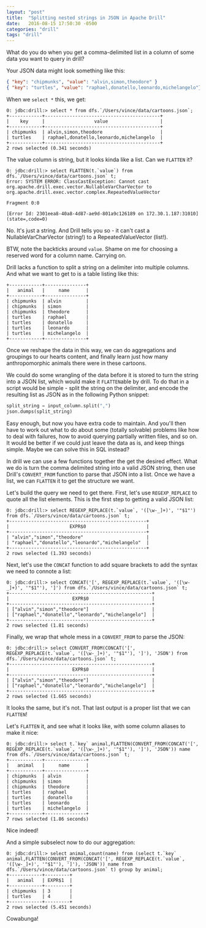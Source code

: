 ```yaml
---
layout: "post"
title:  "Splitting nested strings in JSON in Apache Drill"
date:   2016-08-15 17:50:30 -0500
categories: "drill"
tags: "drill"
---
```


What do you do when you get a comma-delimited list in a column of some data you want to query in drill?

Your JSON data might look something like this:

```json
{ "key": "chipmunks", "value": "alvin,simon,theodore" }
{ "key": "turtles", "value": "raphael,donatello,leonardo,michelangelo"}
```

When we `select *` this, we get:

```
0: jdbc:drill:> select * from dfs.`/Users/vince/data/cartoons.json`;
+------------+------------------------------------------+
|    key     |                  value                   |
+------------+------------------------------------------+
| chipmunks  | alvin,simon,theodore                     |
| turtles    | raphael,donatello,leonardo,michelangelo  |
+------------+------------------------------------------+
2 rows selected (0.341 seconds)
```

The value column is string, but it looks kinda like a list. Can we `FLATTEN` it?

```
0: jdbc:drill:> select FLATTEN(t.`value`) from dfs.`/Users/vince/data/cartoons.json` t;
Error: SYSTEM ERROR: ClassCastException: Cannot cast org.apache.drill.exec.vector.NullableVarCharVector to org.apache.drill.exec.vector.complex.RepeatedValueVector

Fragment 0:0

[Error Id: 2301eea8-40a8-4d87-ae9d-801a9c126189 on 172.30.1.187:31010] (state=,code=0)
```

No. It's just a string. And Drill tells you so - it can't cast a NullableVarCharVector (string!) to a RepeatedValueVector (list!).

BTW, note the backticks around `value`. Shame on me for choosing a reserved word for a column name. Carrying on.

Drill lacks a function to split a string on a delimiter into multiple columns. And what we want to get to is a table listing like this:

```
+------------+---------------+
|   animal   |     name      |
+------------+---------------+
| chipmunks  | alvin         |
| chipmunks  | simon         |
| chipmunks  | theodore      |
| turtles    | raphael       |
| turtles    | donatello     |
| turtles    | leonardo      |
| turtles    | michelangelo  |
+------------+---------------+
```

Once we reshape the data in this way, we can do aggregations and groupings to our hearts content, and finally learn just how many anthropomorphic animals there were in these cartoons.

We could do some wrangling of the data before it is stored to turn the string into a JSON list, which would make it `FLATTEN`able by drill. To do that in a script would be simple - split the string on the delimiter, and encode the resulting list as JSON as in the following Python snippet:

```python
split_string = input_column.split(",")
json.dumps(split_string)
```

Easy enough, but now you have extra code to maintain. And you'll then have to work out what to do about some (totally solvable) problems like how to deal with failures, how to avoid querying partially written files, and so on. It would be better if we could just leave the data as is, and keep things simple. Maybe we can solve this in SQL instead?

In drill we can use a few functions together the get the desired effect. What we do is turn the comma delimited string into a valid JSON string, then use Drill's `CONVERT_FROM` function to parse that JSON into a list. Once we have a list, we can `FLATTEN` it to get the structure we want.

Let's build the query we need to get there. First, let's use `REGEXP_REPLACE` to quote all the list elements. This is the first step to getting a valid JSON list:

```
0: jdbc:drill:> select REGEXP_REPLACE(t.`value`, '([\w-_]+)', '"$1"') from dfs.`/Users/vince/data/cartoons.json` t;
+--------------------------------------------------+
|                      EXPR$0                      |
+--------------------------------------------------+
| "alvin","simon","theodore"                       |
| "raphael","donatello","leonardo","michelangelo"  |
+--------------------------------------------------+
2 rows selected (1.393 seconds)
```

Next, let's use the `CONCAT` function to add square brackets to add the syntax we need to connote a list:

```
0: jdbc:drill:> select CONCAT('[', REGEXP_REPLACE(t.`value`, '([\w-_]+)', '"$1"'), ']') from dfs.`/Users/vince/data/cartoons.json` t;
+----------------------------------------------------+
|                       EXPR$0                       |
+----------------------------------------------------+
| ["alvin","simon","theodore"]                       |
| ["raphael","donatello","leonardo","michelangelo"]  |
+----------------------------------------------------+
2 rows selected (1.81 seconds)
```

Finally, we wrap that whole mess in a `CONVERT_FROM` to parse the JSON:

```
0: jdbc:drill:> select CONVERT_FROM(CONCAT('[', REGEXP_REPLACE(t.`value`, '([\w-_]+)', '"$1"'), ']'), 'JSON') from dfs.`/Users/vince/data/cartoons.json` t;
+----------------------------------------------------+
|                       EXPR$0                       |
+----------------------------------------------------+
| ["alvin","simon","theodore"]                       |
| ["raphael","donatello","leonardo","michelangelo"]  |
+----------------------------------------------------+
2 rows selected (1.665 seconds)
```

It looks the same, but it's not. That last output is a proper list that we can `FLATTEN`!

Let's `FLATTEN` it, and see what it looks like, with some column aliases to make it nice:

```
0: jdbc:drill:> select t.`key` animal,FLATTEN(CONVERT_FROM(CONCAT('[', REGEXP_REPLACE(t.`value`, '([\w-_]+)', '"$1"'), ']'), 'JSON')) name from dfs.`/Users/vince/data/cartoons.json` t;
+------------+---------------+
|   animal   |     name      |
+------------+---------------+
| chipmunks  | alvin         |
| chipmunks  | simon         |
| chipmunks  | theodore      |
| turtles    | raphael       |
| turtles    | donatello     |
| turtles    | leonardo      |
| turtles    | michelangelo  |
+------------+---------------+
7 rows selected (1.86 seconds)
```

Nice indeed!

And a simple subselect now to do our aggregation:

```
0: jdbc:drill:> select animal,count(name) from (select t.`key` animal,FLATTEN(CONVERT_FROM(CONCAT('[', REGEXP_REPLACE(t.`value`, '([\w-_]+)', '"$1"'), ']'), 'JSON')) name from dfs.`/Users/vince/data/cartoons.json` t) group by animal;
+------------+---------+
|   animal   | EXPR$1  |
+------------+---------+
| chipmunks  | 3       |
| turtles    | 4       |
+------------+---------+
2 rows selected (5.451 seconds)
```

Cowabunga!
